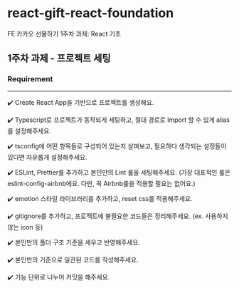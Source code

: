 # react-gift-react-foundation
FE 카카오 선물하기 1주차 과제: React 기초

## 1주차 과제 - 프로젝트 세팅

### Requirement
---
✔️ Create React App을 기반으로 프로젝트를 생성해요.

✔️ Typescript로 프로젝트가 동작되게 세팅하고, 절대 경로로 Import 할 수 있게 alias를 설정해주세요.

✔️ tsconfig에 어떤 항목들로 구성되어 있는지 살펴보고, 필요하다 생각되는 설정들이 있다면 자유롭게 설정해주세요.

✔️ ESLint, Prettier를 추가하고 본인만의 Lint 룰을 세팅해주세요. (가장 대표적인 룰은 eslint-config-airbnb에요. 다만, 꼭 Airbnb룰을 적용할 필요는 없어요.)

✔️ emotion 스타일 라이브러리를 추가하고, reset css를 적용해주세요.

✔️ gitignore를 추가하고, 프로젝트에 불필요한 코드들은 정리해주세요. (ex. 사용하지 않는 icon 등)

✔️ 본인만의 폴더 구조 기준을 세우고 반영해주세요.

✔️ 본인만의 기준으로 일관된 코드를 작성해주세요.

✔️ 기능 단위로 나누어 커밋을 해주세요.